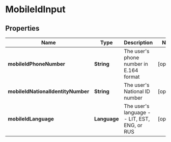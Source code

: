 

# MobileIdInput


## Properties

| Name | Type | Description | Notes |
|------------ | ------------- | ------------- | -------------|
|**mobileIdPhoneNumber** | **String** | The user&#39;s phone number in E.164 format |  [optional] |
|**mobileIdNationalIdentityNumber** | **String** | The user&#39;s National ID number |  [optional] |
|**mobileIdLanguage** | **Language** | The user&#39;s language -- LIT, EST, ENG, or RUS |  [optional] |



